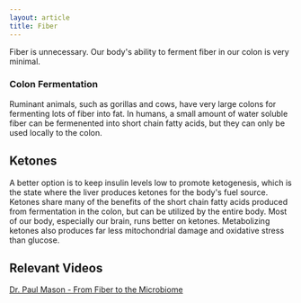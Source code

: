 ```yaml
---
layout: article
title: Fiber
---
```


Fiber is unnecessary. Our body's ability to ferment fiber in our colon is very minimal.

### Colon Fermentation
Ruminant animals, such as gorillas and cows, have very large colons for fermenting lots of fiber into fat. In humans, a small amount of water soluble fiber can be fermenented into short chain fatty acids, but they can only be used locally to the colon.

## Ketones
A better option is to keep insulin levels low to promote ketogenesis, which is the state where the liver produces ketones for the body's fuel source. Ketones share many of the benefits of the short chain fatty acids produced from fermentation in the colon, but can be utilized by the entire body. Most of our body, especially our brain, runs better on ketones. Metabolizing ketones also produces far less mitochondrial damage and oxidative stress than glucose.


## Relevant Videos

[Dr. Paul Mason - From Fiber to the Microbiome](https://www.youtube.com/watch?v=xqUO4P9ADI0)